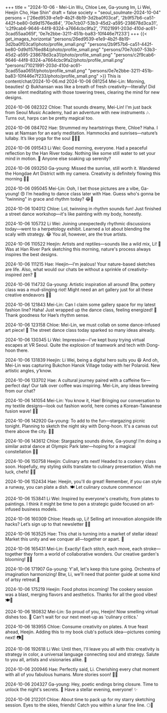 +++
title = "2024-10-06 - Mei-Lin Wu, Chloe Lee, Ga-young Im, Li Wei, Heejin Cho, Hae Shin"
draft = false
society = "seoul_soulmate-2024-10-04"
persons = ['26ed9539-e1e9-4b2f-8b19-3d2ba0f03caf', '2b9f57b6-ca51-442f-be80-0d9d1576ed84', '70e7cb07-53b3-45d2-a595-238678d3ca31', 'c2f9cab6-9646-44f8-8324-a7664cbc9fa2', '71021991-203d-410d-ac61-3cad55aa065f', '0e7e2bbe-3211-451b-ba83-10f446e7f233']
+++
{{< get_images_horizontal "persons/26ed9539-e1e9-4b2f-8b19-3d2ba0f03caf/photo/profile_small.png" "persons/2b9f57b6-ca51-442f-be80-0d9d1576ed84/photo/profile_small.png" "persons/70e7cb07-53b3-45d2-a595-238678d3ca31/photo/profile_small.png" "persons/c2f9cab6-9646-44f8-8324-a7664cbc9fa2/photo/profile_small.png" "persons/71021991-203d-410d-ac61-3cad55aa065f/photo/profile_small.png" "persons/0e7e2bbe-3211-451b-ba83-10f446e7f233/photo/profile_small.png" >}}
This is content/chat/2024-10-06.md
2024-10-06 081254 Mei-Lin: Morning, beauties! 🌞 Bukhansan was like a breath of fresh creativity—literally! Did some silent meditating with those towering trees, clearing the mind for new designs.

2024-10-06 082322 Chloe: That sounds dreamy, Mei-Lin! I'm just back from Seoul Music Academy, had an adventure with new instruments 🎶. Turns out, harps can be pretty magical too. 

2024-10-06 084702 Hae: Strummed my heartstrings there, Chloe? Haha. I was at Namsan for an early meditation. Hammocks and sunrises—nature’s lullaby. It’s like yoga for the soul 🧘‍♀️💕

2024-10-06 091543 Li Wei: Good morning, everyone. Had a peaceful reflection by the Han River today. Nothing like some still water to set your mind in motion. 🌊 Anyone else soaking up serenity?

2024-10-06 093250 Ga-young: Missed the sunrise, still worth it. Wandered the Hongdae Art District with my camera. Creativity is definitely flowing this morning 📸✨

2024-10-06 095045 Mei-Lin: Ooh, I bet those pictures are a vibe, Ga-young! 😍 I’m heading to dance class later with Hae. Guess who's gonna be "twinning" in grace and rhythm today? 😂💃

2024-10-06 104012 Chloe: Lol, twinning in rhythm sounds fun! Just finished a street dance workshop—it's like painting with my body, honestly. 

2024-10-06 105732 Li Wei: Joining unexpectedly rhythmic discussions today—went to a herpetology exhibit. Learned a lot about blending the scaly with strategy. 😂 You all, however, are the true artists.

2024-10-06 110522 Heejin: Artists and reptiles—sounds like a wild mix, Li! 🌿 Was at Han River Park sketching this morning, nature's process always inspires the best designs. 

2024-10-06 111215 Hae: Heejin—I’m jealous! Your nature-based sketches are life. Also, what would our chats be without a sprinkle of creativity-inspired zen? 🤍 

2024-10-06 114732 Ga-young: Artistic inspiration all around! Btw, pottery class was a mud-slinging riot! Might need an art gallery just for all these creative endeavors 🏺😆

2024-10-06 121843 Mei-Lin: Can I claim some gallery space for my latest fashion line? Haha! Just wrapped up the dance class, feeling energized! 💫 Thank goodness for Hae’s rhythm sense.

2024-10-06 123158 Chloe: Mei-Lin, we must collab on some dance-infused art piece! 🌈 The street dance class today sparked so many ideas already. 

2024-10-06 130345 Li Wei: Impressive—I’ve kept busy trying virtual escapes at VR Seoul. Quite the explosion of teamwork and tech with Dong-hoon there. 

2024-10-06 131839 Heejin: Li Wei, being a digital hero suits you 😆 And oh, Mei-Lin was capturing Bukchon Hanok Village today with her Polaroid. New artistic angles, y’know.

2024-10-06 133702 Hae: A cultural journey paired with a caffeine fix—perfect day! Our talk over coffee was inspiring. Mei-Lin, any ideas brewing from our chat?

2024-10-06 141054 Mei-Lin: You know it, Hae! Bringing our conversation to my textile designs—look out fashion world, here comes a Korean-Taiwanese fusion wave! 🌊👗

2024-10-06 142920 Ga-young: To add to the fun—stargazing picnic tonight. Planning to sketch the night sky with Dong-hoon. It's a canvas out there above the city. 🌌✨

2024-10-06 143612 Chloe: Stargazing sounds divine, Ga-young! I’m doing a similar astral dance at Olympic Park later—hoping for a magical constellation 🎨✨

2024-10-06 150758 Heejin: Culinary arts next! Headed to a cookery class soon. Hopefully, my styling skills translate to culinary presentation. Wish me luck, chefs! 👩‍🍳

2024-10-06 152434 Hae: Heejin, you'll do great! Remember, if you can style a runway, you can plate a dish. 🍽 Let culinary couture commence!

2024-10-06 153841 Li Wei: Inspired by everyone's creativity, from plates to paintings. I think it might be time to pen a strategic guide focused on art-infused business models. 

2024-10-06 160309 Chloe: Heads up, Li! Selling art innovation alongside life hacks? Let’s sign up to that newsletter 📰💼

2024-10-06 163525 Hae: This chat is turning into a market of stellar ideas! Market this unity and we conquer all—together or apart. 👭

2024-10-06 165431 Mei-Lin: Exactly! Each stitch, each move, each stroke—together they form a world of collaborative wonders. Our creative garden's blooming! 🎨🌺

2024-10-06 171907 Ga-young: Y'all, let's keep this tune going. Orchestra of imagination harmonizing! Btw, Li, we'll need that pointer guide at some kind of artsy retreat.📓

2024-10-06 175219 Heejin: Food photos incoming! The cookery session was a blast, merging flavors and aesthetics. Thanks for all the good vibes! 🍽📸

2024-10-06 180832 Mei-Lin: So proud of you, Heejin! Now smelling virtual dishes too. 🍲 Can't wait for our next meet-up as 'culinary critics.'

2024-10-06 183955 Chloe: Consume creativity on plates. A true feast ahead, Heejin. Adding this to my book club's potluck idea—pictures coming next! 📷🍷

2024-10-06 192618 Li Wei: Until then, I'll leave you all with this: creativity is strategy in color, a universal language connecting soul and strategy. Salute to you all, artists and visionaries alike. 🌟

2024-10-06 200946 Hae: Perfectly said, Li. Cherishing every chat moment with all of you fabulous humans. More stories soon! 🐾🤍

2024-10-06 204327 Ga-young: Hey, poetic endings bring closure. Time to unlock the night's secrets. 🌌 Have a stellar evening, everyone! ✨

2024-10-06 212201 Chloe: About time to pack up for my starry sketching session. Eyes to the skies, friends! Catch you within a lunar fine line. 🌕🎨
